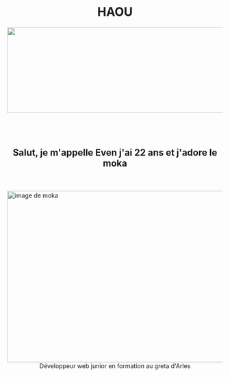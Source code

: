 <!DOCTYPE html>
<html lang="fr">

<head>
    <link rel="stylesheet" type="text/css" href="styles.css">
    <link rel="preconnect" href="https://fonts.googleapis.com">
    <link rel="preconnect" href="https://fonts.gstatic.com" crossorigin>
    <link
        href="https://fonts.googleapis.com/css2?family=Anta&family=Raleway:ital,wght@0,100..900;1,100..900&display=swap"
        rel="stylesheet">
</head>

<body>
    <center>
        <h1> HAOU </h1>
    </center>
    <img src="https://media1.tenor.com/m/yv2FQFC0juoAAAAC/sylvain-sylvain-durif.gif" width="7000" height="200" />
    <br>
    <br>
    <br>
    <br>
    <h2>
        <center>Salut, je m'appelle Even j'ai 22 ans et j'adore le moka</center>
    </h2>
    <br>
    <br>
    <img src="https://images.unsplash.com/photo-1615200961449-0d6d5a818f8e?q=80&w=2070&auto=format&fit=crop&ixlib=rb-4.0.3&ixid=M3wxMjA3fDB8MHxwaG90by1wYWdlfHx8fGVufDB8fHx8fA%3D%3D"
        alt="image de moka" width="600" height="400">
    <br>
    <center>Développeur web junior en formation au greta d'Arles</center>
</body>

</html>